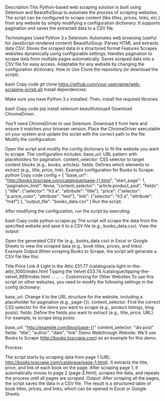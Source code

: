 Description
This Python-based web scraping solution is built using Selenium and BeautifulSoup to automate the process of scraping websites. The script can be configured to scrape content (like titles, prices, links, etc.) from any website by simply modifying a configuration dictionary. It supports pagination and saves the extracted data to a CSV file.

Technologies Used
Python 3.x
Selenium: Automates web browsing (useful for JavaScript-rendered content)
BeautifulSoup: Parses HTML and extracts data
CSV: Stores the scraped data in a structured format
Features
Scrapes websites dynamically using configurable settings.
Handles pagination to scrape data from multiple pages automatically.
Saves scraped data into a CSV file for easy access.
Adaptable for any website by changing the configuration dictionary.
How to Use
Clone the repository (or download the script).

bash
Copy code
git clone https://github.com/your-username/web-scraping-script.git
Install dependencies:

Make sure you have Python 3.x installed. Then, install the required libraries:

bash
Copy code
pip install selenium beautifulsoup4
Download ChromeDriver:

You’ll need ChromeDriver to use Selenium. Download it from here and ensure it matches your browser version.
Place the ChromeDriver executable on your system and update the script with the correct path to the file.
Modify the configuration:

Open the script and modify the config dictionary to fit the website you want to scrape. The configuration includes:
base_url: URL pattern with placeholders for pagination.
content_selector: CSS selector to target content blocks (e.g., books, articles).
fields: Defines which elements to extract (e.g., title, price, link).
Example configuration for Books to Scrape:
python
Copy code
config = {
    "base_url": "http://books.toscrape.com/catalogue/page-{}.html",
    "start_page": 1,
    "pagination_limit": None,
    "content_selector": "article.product_pod",
    "fields": {
        "title": {"selector": "h3 a", "attribute": "title"},
        "price": {"selector": "p.price_color", "attribute": "text"},
        "link": {"selector": "h3 a", "attribute": "href"}
    },
    "output_file": "books_data.csv"
}
Run the script:

After modifying the configuration, run the script by executing:

bash
Copy code
python scraper.py
The script will scrape the data from the specified website and save it to a CSV file (e.g., books_data.csv).
View the output:

Open the generated CSV file (e.g., books_data.csv) in Excel or Google Sheets to view the scraped data (e.g., book titles, prices, and links).
Example Output
When scraping Books to Scrape, the script will generate a CSV file like this:

Title	Price	Link
A Light in the Attic	£51.77	/catalogue/a-light-in-the-attic_1000/index.html
Tipping the Velvet	£53.74	/catalogue/tipping-the-velvet_999/index.html
...	...	...
Customizing for Other Websites
To use this script on other websites, you need to modify the following settings in the config dictionary:

base_url: Change it to the URL structure for the website, including a placeholder for pagination (e.g., page-{}).
content_selector: Find the correct CSS selector for the items you want to scrape (e.g., product listings, blog posts).
fields: Define the fields you want to extract (e.g., title, price, URL).
For example, to scrape blog posts:

base_url: "http://example.com/blog/page-{}"
content_selector: "div.post"
fields: "title", "author", "date", "link"
Demo Walkthrough
Website: We'll use Books to Scrape (http://books.toscrape.com) as an example for this demo.

Process:

The script starts by scraping data from page 1 (URL: http://books.toscrape.com/catalogue/page-1.html).
It extracts the title, price, and link of each book on the page.
After scraping page 1, it automatically moves to page 2 (page-2.html), scrapes the data, and repeats the process until all pages are scraped.
Output: After scraping all the pages, the script saves the data in a CSV file. The result is a structured table of book titles, prices, and links, which can be opened in Excel or Google Sheets.
